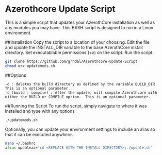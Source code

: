 # Azerothcore Update Script
This is a simple script that updates your AzerothCore installation as well as any modules you may have.  This BASH script is designed to run in a Linux environment.

##Installation
Copy the script to a location of your choosing.  Edit the file and update the INSTALL_DIR variable to the base AzerothCore install directory.  Set executablable permissions (+x) on the script.  Run the script.

```bash
git clone https://github.com/grndal/Azerothcore-Update-Script
chmod u+x updatemods.sh
```

##Options
```
-d : deletes the build directory as defined by the variable BUILD_DIR.  This is an optional parameter.
-c [build | compile] : After the update, will compile Azerothcore with either the BUILD or COMPILE option.  This is an optional parameter.
```

##Running the Script
To run the script, simply navigate to where it was installed and type with any options

```bash
./updatemods.sh
```

Optionally, you can update your environment settings to include an alias so that it can be executed anywhere.

```bash
nano ~/.bashrc
alias updateaz='cd <REPLACE WITH THE INSTALL DIRECTORY>;./update.sh'
```




